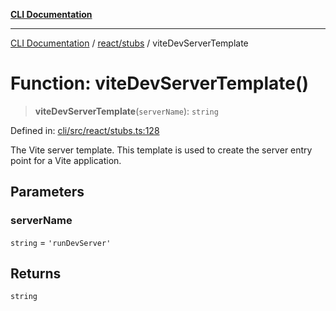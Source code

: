 [**CLI Documentation**](../../../README.md)

***

[CLI Documentation](../../../README.md) / [react/stubs](../README.md) / viteDevServerTemplate

# Function: viteDevServerTemplate()

> **viteDevServerTemplate**(`serverName`): `string`

Defined in: [cli/src/react/stubs.ts:128](https://github.com/stonemjs/cli/blob/ae332002b2560de84ae3a35accc1d91282bd1543/src/react/stubs.ts#L128)

The Vite server template.
This template is used to create the server entry point for a Vite application.

## Parameters

### serverName

`string` = `'runDevServer'`

## Returns

`string`
